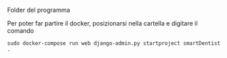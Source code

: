 Folder del programma

Per poter far partire il docker, posizionarsi nella cartella e digitare il comando

```
sudo docker-compose run web django-admin.py startproject smartDentist .
```

